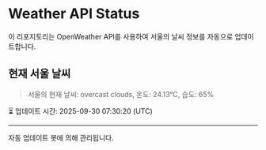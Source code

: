 
# Weather API Status

이 리포지토리는 OpenWeather API를 사용하여 서울의 날씨 정보를 자동으로 업데이트합니다.

## 현재 서울 날씨
> 서울의 현재 날씨: overcast clouds, 온도: 24.13°C, 습도: 65%

⏳ 업데이트 시간: 2025-09-30 07:30:20 (UTC)

---
자동 업데이트 봇에 의해 관리됩니다.

